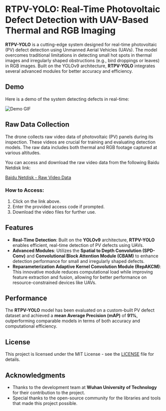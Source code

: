# RTPV-YOLO: Real-Time Photovoltaic Defect Detection with UAV-Based Thermal and RGB Imaging

**RTPV-YOLO** is a cutting-edge system designed for real-time photovoltaic (PV) defect detection using Unmanned Aerial Vehicles (UAVs). The model overcomes traditional limitations in detecting small hot spots in thermal images and irregularly shaped obstructions (e.g., bird droppings or leaves) in RGB images. Built on the YOLOv9 architecture, **RTPV-YOLO** integrates several advanced modules for better accuracy and efficiency.

## Demo

Here is a demo of the system detecting defects in real-time:

![Demo GIF](examples/hotspot-detect.gif)

## Raw Data Collection

The drone collects raw video data of photovoltaic (PV) panels during its inspection. These videos are crucial for training and evaluating detection models. The raw data includes both thermal and RGB footage captured at various altitudes.

You can access and download the raw video data from the following Baidu Netdisk link:

[Baidu Netdisk - Raw Video Data](https://pan.baidu.com/s/your_link_here)

### How to Access:
1. Click on the link above.
2. Enter the provided access code if prompted.
3. Download the video files for further use.

## Features

- **Real-Time Detection**: Built on the **YOLOv9** architecture, **RTPV-YOLO** enables efficient, real-time detection of PV defects using UAVs.
- **Advanced Modules**: Utilizes the **Spatial to Depth Convolution (SPD-Conv)** and **Convolutional Block Attention Module (CBAM)** to enhance detection performance for small and irregularly shaped defects.
- **Reparameterization Adaptive Kernel Convolution Module (RepAKCM)**: This innovative module reduces computational load while improving feature extraction and fusion, allowing for better performance on resource-constrained devices like UAVs.

## Performance

The **RTPV-YOLO** model has been evaluated on a custom-built PV defect dataset and achieved a **mean Average Precision (mAP)** of **91%**, outperforming comparable models in terms of both accuracy and computational efficiency.

## License

This project is licensed under the MIT License - see the [LICENSE](LICENSE) file for details.

## Acknowledgments

- Thanks to the development team at **Wuhan University of Technology** for their contribution to the project.
- Special thanks to the open-source community for the libraries and tools that made this project possible.
